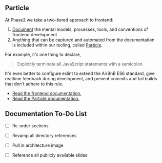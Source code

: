 ## Particle

At Phase2 we take a two-tiered approach to frontend:

1. [Document](frontend/thinking.md) the mental models, processes, tools, and conventions of frontend development
2. Anything that can be captured and automated from the documentation is included within our tooling, called [Particle](particle/intro.md).

For example, it's one thing to declare,

> Explicitly terminate all JavaScript statements with a semicolon.

It's even better to configure eslint to extend the AirBnB ES6 standard, give realtime feedback during development, and prevent commits and fail builds that don't adhere to this rule.

* [Read the frontend documentation.](frontend/thinking.md)
* [Read the Particle documentation.](particle/intro.md)

## Documentation To-Do List

* [ ] Re-order sections
* [ ] Revamp all directory references
* [ ] Pull in architecture image
* [ ] Reference all publicly available slides

